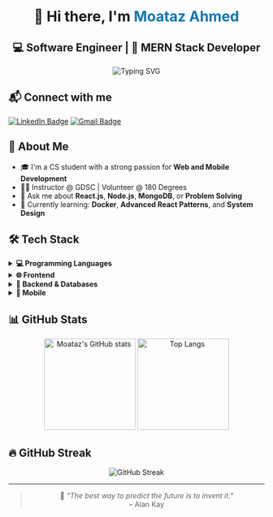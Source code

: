 <div align="center">
  
# 👋 Hi there, I'm <span style="color:#0e75b6">Moataz Ahmed</span>  
## 💻 Software Engineer | 🚀 MERN Stack Developer

<img src="https://readme-typing-svg.demolab.com?font=Fira+Code&size=28&pause=1000&center=true&vCenter=true&width=500&lines=Full-Stack+Developer;React+%7C+Node.js+%7C+Problem+Solving;C+%7C+C%2B%2B+%7C+C%23+%7C+Python+%7C+Assembly;Passionate+about+Learning+more+%F0%9F%92%AF" alt="Typing SVG" />

</div>

## 📬 Connect with me

[![LinkedIn Badge](https://img.shields.io/badge/-Moataz%20Ahmed-blue?style=flat-square&logo=Linkedin&logoColor=white&link=https://www.linkedin.com/in/moataz-ahmed-b02438255)](https://www.linkedin.com/in/moataz-ahmed-b02438255)
[![Gmail Badge](https://img.shields.io/badge/-moatazahmed156@gmail.com-c14438?style=flat-square&logo=Gmail&logoColor=white)](mailto:moatazahmed156@gmail.com)

## 🧠 About Me

- 🎓 I'm a CS student with a strong passion for **Web and Mobile Development**
- 🧑‍🏫 Instructor @ GDSC | Volunteer @ 180 Degrees
- 💬 Ask me about **React.js**, **Node.js**, **MongoDB**, or **Problem Solving**
- 🌱 Currently learning: **Docker**, **Advanced React Patterns**, and **System Design**

## 🛠️ Tech Stack

<details>
  <summary><strong>💻 Programming Languages</strong></summary>

![C](https://img.shields.io/badge/-C-00599C?style=flat-square&logo=c)
![C++](https://img.shields.io/badge/-C++-00599C?style=flat-square&logo=cplusplus)
![Python](https://img.shields.io/badge/-Python-3776AB?style=flat-square&logo=python)
![JavaScript](https://img.shields.io/badge/-JavaScript-F7DF1E?style=flat-square&logo=javascript&logoColor=black)
![C#](https://img.shields.io/badge/-CSharp-239120?style=flat-square&logo=c-sharp&logoColor=white)
![Dart](https://img.shields.io/badge/-Dart-0175C2?style=flat-square&logo=dart)

</details>

<details>
  <summary><strong>🌐 Frontend</strong></summary>

![HTML](https://img.shields.io/badge/-HTML5-E34F26?style=flat-square&logo=html5&logoColor=white)
![CSS](https://img.shields.io/badge/-CSS3-1572B6?style=flat-square&logo=css3)
![JavaScript](https://img.shields.io/badge/-JavaScript-F7DF1E?style=flat-square&logo=javascript)
![Bootstrap](https://img.shields.io/badge/-Bootstrap-563D7C?style=flat-square&logo=bootstrap)
![TailwindCSS](https://img.shields.io/badge/-Tailwind-06B6D4?style=flat-square&logo=tailwindcss)
![React](https://img.shields.io/badge/-React-20232A?style=flat-square&logo=react)
![Next.js](https://img.shields.io/badge/-Next.js-000000?style=flat-square&logo=next.js)

</details>

<details>
  <summary><strong>🧰 Backend & Databases</strong></summary>

![Node.js](https://img.shields.io/badge/-Node.js-339933?style=flat-square&logo=node.js)
![Express.js](https://img.shields.io/badge/-Express.js-000000?style=flat-square&logo=express)
![MongoDB](https://img.shields.io/badge/-MongoDB-4EA94B?style=flat-square&logo=mongodb)
![MySQL](https://img.shields.io/badge/-MySQL-4479A1?style=flat-square&logo=mysql)
![SQL Server](https://img.shields.io/badge/-SQL%20Server-CC2927?style=flat-square&logo=microsoftsqlserver)

</details>

<details>
  <summary><strong>📱 Mobile</strong></summary>

![React Native](https://img.shields.io/badge/-React%20Native-20232A?style=flat-square&logo=react)
![Flutter](https://img.shields.io/badge/-Flutter-02569B?style=flat-square&logo=flutter)

</details>

## 📊 GitHub Stats

<div align="center">
  <img src="https://github-readme-stats.vercel.app/api?username=Moatazahmed156&show_icons=true&theme=github_dark" alt="Moataz's GitHub stats" height="180"/>
  <img src="https://github-readme-stats.vercel.app/api/top-langs/?username=Moatazahmed156&layout=compact&theme=github_dark" alt="Top Langs" height="180"/>
</div>

## 🔥 GitHub Streak

<p align="center">
  <img src="https://github-readme-streak-stats.herokuapp.com/?user=Moatazahmed156&theme=tokyonight" alt="GitHub Streak" />
</p>

---

<div align="center">
  
> 🚀 _"The best way to predict the future is to invent it."_  
> – Alan Kay

</div>
